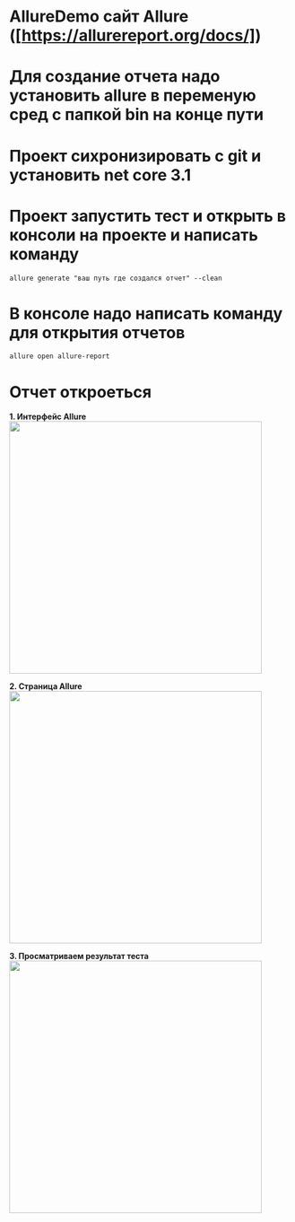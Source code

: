 # AllureDemo сайт Allure  ([https://allurereport.org/docs/])
# Для создание отчета надо установить  allure в переменую сред c папкой bin на конце пути
# Проект сихронизировать с git и установить net core 3.1  
# Проект запустить тест  и открыть в консоли на проекте и написать команду

```
allure generate "ваш путь где создался отчет" --clean
```
# В консоле надо написать команду для открытия отчетов

``` allure open allure-report ```

# Отчет откроеться
**1. Интерфейс  Allure**
<br>
<img src='https://github.com/Maksim9056/AllureDemo/assets/108364585/cd2119a7-29bc-439a-b1d5-7d14438f4922' width="450" />
</br>

**2. Страница Allure**
<br>
<img src='https://github.com/Maksim9056/AllureDemo/assets/108364585/85207766-c92c-4c63-a5c2-2c028e24cac7' width="450" />
</br>

**3. Просматриваем результат теста**
<br>
<img src='https://github.com/Maksim9056/AllureDemo/assets/108364585/d0245b16-68e7-4588-9865-115eb4391f35' width="450" />
</br>
